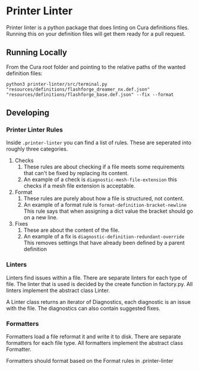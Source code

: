 # Printer Linter
Printer linter is a python package that does linting on Cura definitions files.
Running this on your definition files will get them ready for a pull request.

## Running Locally
From the Cura root folder and pointing to the relative paths of the wanted definition files:

```python3 printer-linter/src/terminal.py "resources/definitions/flashforge_dreamer_nx.def.json" "resources/definitions/flashforge_base.def.json" --fix --format```

## Developing
### Printer Linter Rules
Inside ```.printer-linter``` you can find a list of rules. These are seperated into roughly three categories. 

1. Checks
   1. These rules are about checking if a file meets some requirements that can't be fixed by replacing its content. 
   2. An example of a check is ```diagnostic-mesh-file-extension``` this checks if a mesh file extension is acceptable.
2. Format
   1. These rules are purely about how a file is structured, not content.
   2. An example of a format rule is ```format-definition-bracket-newline``` This rule says that when assigning a dict value the bracket should go on a new line.
3. Fixes
   1. These are about the content of the file.
   2. An example of a fix is ```diagnostic-definition-redundant-override``` This removes settings that have already been defined by a parent definition

### Linters
Linters find issues within a file. There are separate linters for each type of file. The linter that is used is decided by the create function in factory.py. All linters implement the abstract class Linter.

A Linter class returns an iterator of Diagnostics, each diagnostic is an issue with the file. The diagnostics can also contain suggested fixes.

### Formatters
Formatters load a file reformat it and write it to disk. There are separate formatters for each file type. All formatters implement the abstract class Formatter.

Formatters should format based on the Format rules in .printer-linter

